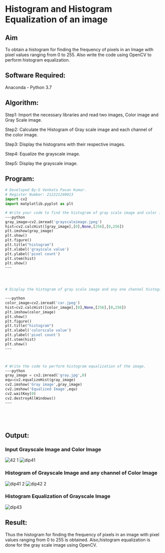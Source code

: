 # Histogram and Histogram Equalization of an image
## Aim
To obtain a histogram for finding the frequency of pixels in an Image with pixel values ranging from 0 to 255. Also write the code using OpenCV to perform histogram equalization.

## Software Required:
Anaconda - Python 3.7

## Algorithm:
Step1:
Import the necessary libraries and read two images, Color image and Gray Scale image.<br>

Step2:
Calculate the Histogram of Gray scale image and each channel of the color image.<br>

Step3:
Display the histograms with their respective images.<br>

Step4:
Equalize the grayscale image.<br>

Step5:
Display the grayscale image.<br>

## Program:
```python
# Developed By:G Venkata Pavan Kumar.
# Register Number: 212221240013
import cv2
import matplotlib.pyplot as plt

# Write your code to find the histogram of gray scale image and color image channels.
~~~python
gray_image=cv2.imread('grayscaleimage.jpeg')
hist=cv2.calcHist([gray_image],[0],None,[256],[0,256])
plt.imshow(gray_image)
plt.show()
plt.figure()
plt.title("histogram")
plt.xlabel('grayscale value')
plt.ylabel('pixel count')
plt.stem(hist)
plt.show()
~~~




# Display the histogram of gray scale image and any one channel histogram from color image

~~~python
color_image=cv2.imread('car.jpeg')
hist=cv2.calcHist([color_image],[0],None,[256],[0,256])
plt.imshow(color_image)
plt.show()
plt.figure()
plt.title("histogram")
plt.xlabel('colorscale value')
plt.ylabel('pixel count')
plt.stem(hist)
plt.show()
~~~



# Write the code to perform histogram equalization of the image. 
~~~python
gray_image = cv2.imread('gray.jpg',0)
equ=cv2.equalizeHist(gray_image)
cv2.imshow('Gray image',gray_image)
cv2.imshow('Equalized Image',equ)
cv2.waitKey(0)
cv2.destroyAllWindows()
~~~






```
## Output:
### Input Grayscale Image and Color Image
![42 1](https://user-images.githubusercontent.com/94827772/167061262-459e915d-0b47-4204-b4b3-fd3d363cb878.png)
![dip41](https://user-images.githubusercontent.com/94827772/167061267-f434e9ec-7907-4b93-a137-e99125e016f3.png)

### Histogram of Grayscale Image and any channel of Color Image
![dip41 2](https://user-images.githubusercontent.com/94827772/167061353-1d6baeab-d0e9-4813-adb8-4e51dc7fcb2c.png)
![dip42 2](https://user-images.githubusercontent.com/94827772/167061356-6655bae2-9f20-4c06-a1e8-366fcb90d821.png)


### Histogram Equalization of Grayscale Image
![dip43](https://user-images.githubusercontent.com/94827772/167061400-701070fa-a830-4e0d-b38a-fbe1fd7fd2ea.png)



## Result: 
Thus the histogram for finding the frequency of pixels in an image with pixel values ranging from 0 to 255 is obtained. Also,histogram equalization is done for the gray scale image using OpenCV.
